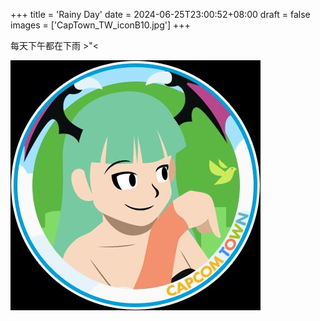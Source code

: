+++
title = 'Rainy Day'
date = 2024-06-25T23:00:52+08:00
draft = false
images = ['CapTown_TW_iconB10.jpg']
+++

每天下午都在下雨 >"<


![Image alt](CapTown_TW_iconB10.jpg)